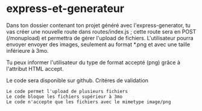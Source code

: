# express-et-generateur

Dans ton dossier contenant ton projet généré avec l'express-generator, tu vas créer une nouvelle route dans routes/index.js ; cette route sera en POST (/monupload) et permettra de gérer l'upload de fichiers.
L'utilisateur pourra envoyer envoyer des images, seulement au format *.png et avec une taille inférieure à 3mo.

Tu peux informer l'utilisateur du type de format accepté (png) grâce à l'attribut HTML accept.

Le code sera disponible sur github.
Critéres de validation

    Le code permet l'upload de plusieurs fichiers
    Le code bloque les fichiers supérieur à 3mo
    Le code n'accepte que les fichiers avec le mimetype image/png



